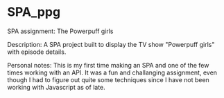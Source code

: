 # SPA_ppg
SPA assignment: The Powerpuff girls

Description:
A SPA project built to display the TV show "Powerpuff girls" with episode details.

Personal notes:
This is my first time making an SPA and one of the few times working with an API. It was a fun and challanging assignment, 
even though I had to figure out quite some techniques since I have not been working with Javascript as of late.